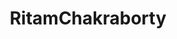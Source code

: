 ---
title: RitamChakraborty
github: https://github.com/RitamChakraborty
mode: dark
transition: 3s
archetype:
  - Little Bit of Everything
---